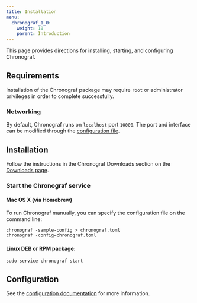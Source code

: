 ```yaml
---
title: Installation
menu:
  chronograf_1_0:
    weight: 10
    parent: Introduction
---
```


This page provides directions for installing, starting, and configuring Chronograf.

## Requirements

Installation of the Chronograf package may require `root` or administrator privileges in order to complete successfully.

### Networking

By default, Chronograf runs on `localhost` port `10000`. The port and
interface can be modified through the
[configuration file](/chronograf/v1.0/administration/configuration).


## Installation

Follow the instructions in the Chronograf Downloads section on the [Downloads page](https://influxdata.com/downloads).

### Start the Chronograf service

#### Mac OS X (via Homebrew)

To run Chronograf manually, you can specify the configuration file on the
command line:
```
chronograf -sample-config > chronograf.toml
chronograf -config=chronograf.toml
```

#### Linux DEB or RPM package:
```
sudo service chronograf start
```

## Configuration

See the
[configuration documentation](/chronograf/v1.0/administration/configuration/)
for more information.
